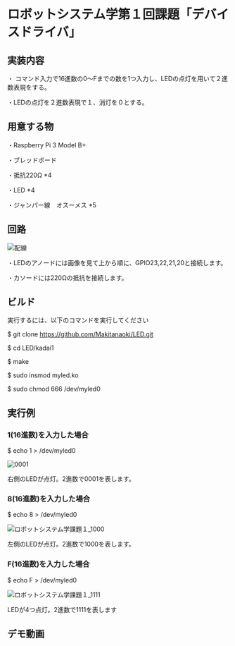 # ロボットシステム学第１回課題「デバイスドライバ」
## 実装内容
・ コマンド入力で16進数の0～Fまでの数を1つ入力し、LEDの点灯を用いて２進数表現をする。

・LEDの点灯を２進数表現で１、消灯を０とする。
## 用意する物
・Raspberry Pi 3 Model B+

・ブレッドボード

・抵抗220Ω *4

・LED *4

・ジャンパー線　オスーメス *5

## 回路

![配線](https://user-images.githubusercontent.com/27545346/101141244-5caf9e80-3657-11eb-998e-e820eec57e71.png)

・LEDのアノードには画像を見て上から順に、GPIO23,22,21,20と接続します。

・カソードには220Ωの抵抗を接続します。

## ビルド

実行するには、以下のコマンドを実行してください

$ git clone https://github.com/Makitanaoki/LED.git

$ cd LED/kadai1

$ make

$ sudo insmod myled.ko

$ sudo chmod 666 /dev/myled0

## 実行例

### 1(16進数)を入力した場合

$ echo 1 > /dev/myled0

![0001](https://user-images.githubusercontent.com/27545346/101144726-1c065400-365c-11eb-8720-dad8d980b16a.png)

右側のLEDが点灯。2進数で0001を表します。

### 8(16進数)を入力した場合

$ echo 8 > /dev/myled0

![ロボットシステム学課題１_1000](https://user-images.githubusercontent.com/27545346/101145106-ab136c00-365c-11eb-8b28-08ca034a193d.jpg)

左側のLEDが点灯。2進数で1000を表します。

### F(16進数)を入力した場合

$ echo F > /dev/myled0

![ロボットシステム学課題１_1111](https://user-images.githubusercontent.com/27545346/101145405-10fff380-365d-11eb-85f0-0ab9f841ca8d.jpg)

LEDが4つ点灯。2進数で1111を表します

## デモ動画
